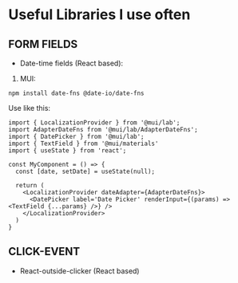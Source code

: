 # Useful Libraries I use often

## FORM FIELDS
- Date-time fields (React based):
1. MUI:
```
npm install date-fns @date-io/date-fns
```

Use like this:
```
import { LocalizationProvider } from '@mui/lab';
import AdapterDateFns from '@mui/lab/AdapterDateFns';
import { DatePicker } from '@mui/lab';
import { TextField } from '@mui/materials'
import { useState } from 'react';

const MyComponent = () => {
  const [date, setDate] = useState(null);

  return (
    <LocalizationProvider dateAdapter={AdapterDateFns}>
      <DatePicker label='Date Picker' renderInput={(params) => <TextField {...params} />} />
    </LocalizationProvider>
  )
}
```

## CLICK-EVENT
- React-outside-clicker (React based)
```

```